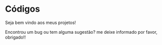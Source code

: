 # Códigos

Seja bem vindo aos meus projetos! 

Encontrou um bug ou tem alguma sugestão? me deixe informado por favor, obrigado!!
